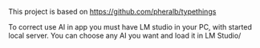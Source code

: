 This project is based on https://github.com/pheralb/typethings

To correct use AI in app you must have LM studio in your PC, with started local server. You can choose any AI you want and load it in LM Studio/
